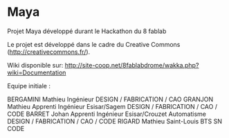 # Maya
Projet Maya développé durant le Hackathon du 8 fablab

Le projet est développé dans le cadre du Creative Commons (http://creativecommons.fr/).

Wiki disponible sur: http://site-coop.net/8fablabdrome/wakka.php?wiki=Documentation


Equipe initiale :

BERGAMINI	  Mathieu   Ingénieur	DESIGN / FABRICATION / CAO
GRANJON	    Mathieu	  Apprenti Ingénieur Esisar/Sagem	DESIGN / FABRICATION / CAO / CODE
BARRET	    Johan	    Apprenti Ingénieur Esisar/Crouzet Automatisme	DESIGN / FABRICATION / CAO / CODE
RIGARD	    Mathieu	  Saint-Louis BTS SN	CODE
